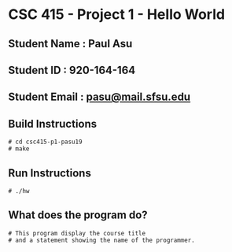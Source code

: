 # CSC 415 - Project 1 - Hello World

## Student Name  : Paul Asu 

## Student ID    : 920-164-164

## Student Email : pasu@mail.sfsu.edu

## Build Instructions
    # cd csc415-p1-pasu19 
    # make


## Run Instructions
    # ./hw

## What does the program do?
    # This program display the course title
    # and a statement showing the name of the programmer.
